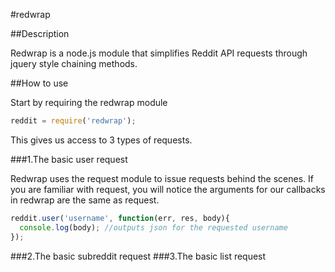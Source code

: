 #redwrap

##Description

Redwrap is a node.js module that simplifies Reddit API requests through jquery style chaining methods.  

##How to use

Start by requiring the redwrap module

```javascript
reddit = require('redwrap');
```

This gives us access to 3 types of requests. 

###1.The basic user request

Redwrap uses the request module to issue requests behind the scenes.  If you are familiar with request, you will notice the arguments for our callbacks in redwrap are the same as request.

```javascript
reddit.user('username', function(err, res, body){
  console.log(body); //outputs json for the requested username
});
```

###2.The basic subreddit request
###3.The basic list request

